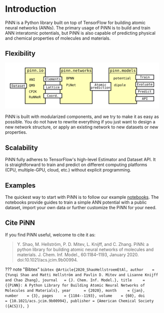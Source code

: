 # Introduction

PiNN is a Python library built on top of TensorFlow for building atomic neural
networks (ANNs). The primary usage of PiNN is to build and train ANN interatomic
potentials, but PiNN is also capable of predicting physical and chemical
properties of molecules and materials.

## Flexibility

![](images/implement.png)

PiNN is built with modularized components, and we try to make it as easy as
possible. You do not have to rewrite everything if you just want to design a new
network structure, or apply an existing network to new datasets or new
properties.


## Scalability

PiNN fully adheres to TensorFlow's high-level Estimator and Dataset API. It is
straightforward to train and predict on different computing platforms (CPU,
multiple-GPU, cloud, etc.) without explicit programming.

## Examples

The quickest way to start with PiNN is to follow our example
[notebooks](notebooks/overview.md). The notebooks provide guides to train a
simple ANN potential with a public dataset, import your own data or further
customize the PiNN for your need.


## Cite PiNN

If you find PiNN useful, welcome to cite it as:

> Y. Shao, M. Hellström, P. D. Mitev, L. Knijff, and C. Zhang. PiNN: a python
> library for building atomic neural networks of molecules and materials. J.
> Chem. Inf. Model., 60:1184–1193, January 2020. doi:10.1021/acs.jcim.9b00994.

??? note "Bibtex"
    ```bibtex
    @Article{2020_ShaoHellstroemEtAl,
      author    = {Yunqi Shao and Matti Hellström and Pavlin D. Mitev and Lisanne Knijff and Chao Zhang},
      journal   = {J. Chem. Inf. Model.},
      title     = {{PiNN}: A Python Library for Building Atomic Neural Networks of Molecules and Materials},
      year      = {2020},
      month     = {jan},
      number    = {3},
      pages     = {1184--1193},
      volume    = {60},
      doi       = {10.1021/acs.jcim.9b00994},
      publisher = {American Chemical Society ({ACS})},
    }
    ```
